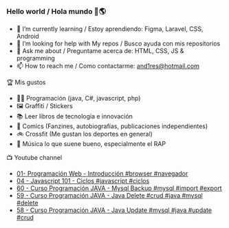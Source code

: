 ### Hello world / Hola mundo 👋🌎

<!--
**xaca/xaca** is a ✨ _special_ ✨ repository because its `README.md` (this file) appears on your GitHub profile.

Here are some ideas to get you started:
-->

- 🌱 I’m currently learning / Estoy aprendiendo: Figma, Laravel, CSS, Android
- 🤔 I’m looking for help with My repos / Busco ayuda con mis repositorios
- 💬 Ask me about / Preguntame acerca de: HTML, CSS, JS & programming 
- 📫 How to reach me / Como contactarme: and1res@hotmail.com

🏆 Mis gustos
- 👨‍💻 Programación (java, C#, javascript, php)
- 🖼️ Graffiti / Stickers
- 📚 Leer libros de tecnología e innovación
- 💢 Comics (Fanzines, autobiografías, publicaciones independientes)
- 🚲 Crossfit (Me gustan los deportes en general)
- 🎤 Música lo que suene bueno, especialmente el RAP
<!--
📝 Frases
- "I only smile in the dark, I only smile when it's complicated" Raybiez
- "De lo que ves créete la mitad de lo que no ves no te creas nada" Kase O
-->
📺 Youtube channel
<!-- BLOG-POST-LIST:START -->
- [01- Programación Web - Introducción #browser #navegador](https://www.youtube.com/watch?v=rRQhyUIHm50)
- [04 - Javascript 101 - Ciclos #javascript #ciclos](https://www.youtube.com/watch?v=Zp4ZrLpUmog)
- [60 - Curso Programación JAVA - Mysql Backup #mysql #import #export](https://www.youtube.com/watch?v=APZ9Jlj5scY)
- [59 - Curso Programación JAVA - Java Delete #crud #java #mysql #delete](https://www.youtube.com/watch?v=YagbprsHU18)
- [58 - Curso Programación JAVA - Java Update #mysql #java #update #crud](https://www.youtube.com/watch?v=5OQu1l_ph8k)
<!-- BLOG-POST-LIST:END -->
